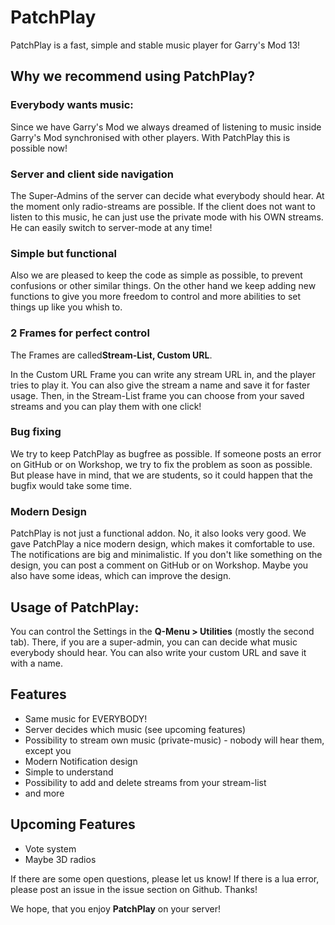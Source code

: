 <h1>PatchPlay</h1>

PatchPlay is a fast, simple and stable music player for Garry's Mod 13!

<h2>Why we recommend using PatchPlay?</h2>

<h3>Everybody wants music:</h3>
Since we have Garry's Mod we always dreamed of listening to music inside Garry's Mod synchronised with other players. With PatchPlay this is possible now!

<h3>Server and client side navigation</h3>
The Super-Admins of the server can decide what everybody should hear. At the moment only radio-streams are possible. If the client does not want to listen to this music, he can just use the private mode with his OWN streams. He can easily switch to server-mode at any time!

<h3>Simple but functional</h3>
Also we are pleased to keep the code as simple as possible, to prevent confusions or other similar things.
On the other hand we keep adding new functions to give you more freedom to control and more abilities to set things up like you whish to.

<h3>2 Frames for perfect control</h3>
The Frames are called<b>Stream-List, Custom URL</b>.

In the Custom URL Frame you can write any stream URL in, and the player tries to play it. You can also give the stream a name and save it for faster usage. Then, in the Stream-List frame you can choose from your saved streams and you can play them with one click!

<h3>Bug fixing</h3>
We try to keep PatchPlay as bugfree as possible.
If someone posts an error on GitHub or on Workshop, we try to fix the problem as soon as possible. But please have in mind, that we are students, so it could happen that the bugfix would take some time.

<h3>Modern Design</h3>
PatchPlay is not just a functional addon. No, it also looks very good. We gave PatchPlay a nice modern design, which makes it comfortable to use. The notifications are big and minimalistic.
If you don't like something on the design, you can post a comment on GitHub or on Workshop. Maybe you also have some ideas, which can improve the design.


<h2>Usage of PatchPlay:</h2>

You can control the Settings in the <b>Q-Menu > Utilities</b> (mostly the second tab). There, if you are a super-admin, you can can decide what music everybody should hear. You can also write your custom URL and save it with a name.


<h2>Features</h2>

- Same music for EVERYBODY!
- Server decides which music (see upcoming features)
- Possibility to stream own music (private-music) - nobody will hear them, except you
- Modern Notification design
- Simple to understand
- Possibility to add and delete streams from your stream-list
- and more


<h2>Upcoming Features</h2>

- Vote system
- Maybe 3D radios

If there are some open questions, please let us know!
If there is a lua error, please post an issue in the issue section on Github. Thanks!

We hope, that you enjoy <b>PatchPlay</b> on your server!
